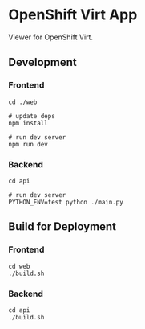 # OpenShift Virt App

Viewer for OpenShift Virt.

## Development

### Frontend

```shell
cd ./web

# update deps
npm install

# run dev server
npm run dev
```

### Backend

```shell
cd api

# run dev server
PYTHON_ENV=test python ./main.py
```

## Build for Deployment

### Frontend

```shell
cd web
./build.sh
```

### Backend

```shell
cd api
./build.sh
```
